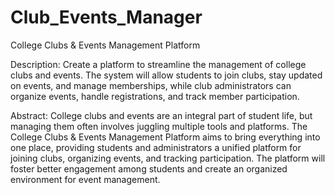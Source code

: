 # Club_Events_Manager

College Clubs & Events Management Platform

Description:
Create a platform to streamline the management of college clubs and events.
The system will allow students to join clubs, stay updated on events, and
manage memberships, while club administrators can organize events, handle
registrations, and track member participation.

Abstract:
College clubs and events are an integral part of student life, but managing them
often involves juggling multiple tools and platforms. The College Clubs & Events
Management Platform aims to bring everything into one place, providing students
and administrators a unified platform for joining clubs, organizing events, and
tracking participation. The platform will foster better engagement among students
and create an organized environment for event management.
